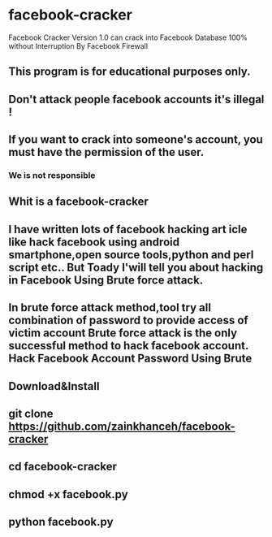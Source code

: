 # facebook-cracker
Facebook Cracker Version 1.0 can crack into Facebook Database 100% without Interruption By Facebook Firewall

## This program is for educational purposes only.
## Don't attack people facebook accounts it's illegal ! 
## If you want to crack into someone's account, you must have the permission of the user. 

### We is not responsible

## Whit is a facebook-cracker

## I have written lots of facebook hacking art icle like hack facebook using android smartphone,open source tools,python and perl script etc.. But Toady I'will tell you about hacking in Facebook Using Brute force attack.
## In brute force attack method,tool try all combination of password to provide access of victim account Brute force attack is the only successful method to hack facebook account. Hack Facebook Account Password Using Brute

## Download&Install

## git clone https://github.com/zainkhanceh/facebook-cracker
   
## cd facebook-cracker

## chmod +x facebook.py

## python facebook.py
